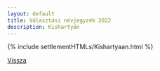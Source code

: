 ```yaml
---
layout: default
title: Választási névjegyzék 2022
description: Kishartyán
---
```


{% include settlementHTMLs/Kishartyaan.html %}

[Vissza](../)